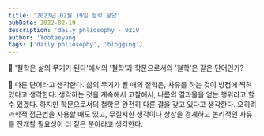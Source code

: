 ```yaml
---
title: '2023년 02월 19일 철학 문답'
pubDate: 2022-02-19
description: 'daily phliosophy - 0219'
author: 'Yootaeyang'
tags: ['daily phliosophy', 'blogging']
---
```


🤔 '철학은 삶의 무기가 된다'에서의 '철학'과 학문으로서의 '철학'은 같은 단어인가?

📢 다른 단어라고 생각한다. 삶의 무기가 될 때의 철학은, 사유를 하는 것이 방점에 찍혀있다고 생각한다. 생각하는 것을 계속해서 고찰해서, 나름의 결과물을 얻는 행위라고 할 수 있겠다. 하지만 학문으로서의 철학은 완전히 다른 결을 갖고 있다고 생각한다. 오히려 과학적 접근법을 사용할 때도 있고, 무질서한 생각이나 상상을 경계하고 논리적인 사유를 전개할 필요성이 더 짙은 분야라고 생각한다.
